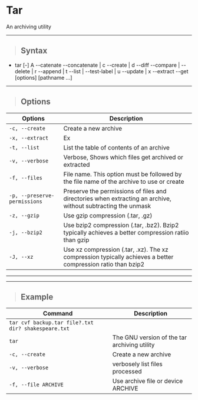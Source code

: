 # Tar

An archiving utility

---

> ## **Syntax**

- tar [-] A --catenate --concatenate | c --create | d --diff --compare | --delete | r --append | t --list | --test-label | u --update | x --extract --get [options] [pathname ...]

---

> ## **Options**

| **Options**   | **Description**   |
| --------------|-------------------|
| `-c, --create` | Create a new archive |
|`-x, --extract` | Ex |
|`-t, --list` | List the table of contents of an archive |
|`-v, --verbose` | Verbose, Shows which files get archived or extracted |
|`-f, --files` |File name. This option must be followed by the file name of the archive to use or create |
|`-p, --preserve-permissions` | Preserve the permissions of files and directories when extracting an archive, without subtracting the unmask |
|`-z, --gzip` | Use gzip compression (.tar, .gz) | 
| `-j, --bzip2` | Use bzip2 compression (.tar, .bz2). Bzip2 typically achieves a better compression ratiio than gzip |
| `-J, --xz` | Use xz compression (.tar, .xz). The xz compression typically achieves a better compression ratio than bzip2 |

---
---

> ## **Example**

| **Command**   | **Description**   | 
| --------------|-------------------|
|`tar cvf backup.tar file?.txt dir? shakespeare.txt` |
|`tar` | The GNU version of the tar archiving utility |
| `-c, --create` | Create a new archive |
|`-v, --verbose` | verbosely list files processed |
|`-f, --file ARCHIVE` |  Use archive file or device ARCHIVE |